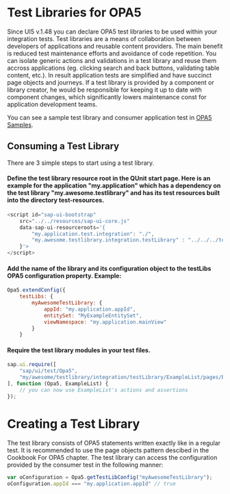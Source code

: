 # Test Libraries for OPA5
Since UI5 v.1.48 you can declare OPA5 test libraries to be used within your integration tests.
Test libraries are a means of collaboration between developers of applications and reusable content providers. The main benefit is reduced test maintenance efforts and avoidance of code repetition. You can isolate generic actions and validations in a test library and reuse them accross applications (eg. clicking search and back buttons, validating table content, etc.). In result application tests are simplified and have succinct page objects and journeys. If a test library is provided by a component or library creator, he would be responsible for keeping it up to date with component changes, which significantly lowers maintenance const for application development teams.

You can see a sample test library and consumer application test in [OPA5 Samples](http://veui5infra.dhcp.wdf.sap.corp:8080/demokit/#/entity/sap.ui.test.Opa5).

## Consuming a Test Library
There are 3 simple steps to start using a test library.

#### Define the test library resource root in the QUnit start page. Here is an example for the application "my.application" which has a dependency on the test library "my.awesome.testlibrary" and has its test resources built into the directory test-resources.

```javascript
<script id="sap-ui-bootstrap"
    src="../../resources/sap-ui-core.js"
    data-sap-ui-resourceroots='{
        "my.application.test.integration": "./",
        "my.awesome.testlibrary.integration.testLibrary" : "../../../test-resources/my/awesome/testlibrary/integration/testLibrary"
    }'>
</script>
````

#### Add the name of the library and its configuration object to the testLibs OPA5 configuration property. Example:
```javascript
Opa5.extendConfig({
    testLibs: {
        myAwesomeTestLibrary: {
            appId: "my.application.appId",
            entitySet: "MyExampleEntitySet",
            viewNamespace: "my.application.mainView"
        }
    }
```

#### Require the test library modules in your test files.
```javascript
sap.ui.require([
    "sap/ui/test/Opa5",
    "my/awesome/testlibrary/integration/testLibrary/ExampleList/pages/ExampleList"
], function (Opa5, ExampleList) {
    // you can now use ExampleList's actions and assertions
});
```

# Creating a Test Library
The test library consists of OPA5 statements written exactly like in a regular test. It is recommended to use the page objects pattern descibed in the Cookbook For OPA5 chapter. The test library can access the configuration provided by the consumer test in the following manner:

```javascript
var oConfiguration = Opa5.getTestLibConfig("myAwesomeTestLibrary");
oConfiguration.appId === "my.application.appId" // true
```
